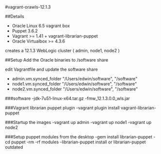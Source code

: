 #vagrant-orawls-12.1.3

##Details
- Oracle Linux 6.5 vagrant box
- Puppet 3.6.2
- Vagrant >= 1.41 + vagrant-librarian-puppet
- Oracle Virtualbox >= 4.3.6 

creates a 12.1.3 WebLogic cluster ( admin, node1, node2 )

##Setup
Add the Oracle binaries to /software share

edit Vagrantfile and update the software share
- admin.vm.synced_folder "/Users/edwin/software", "/software"
- node1.vm.synced_folder "/Users/edwin/software", "/software"
- node2.vm.synced_folder "/Users/edwin/software", "/software"

###software
-jdk-7u51-linux-x64.tar.gz
-fmw_12.1.3.0.0_wls.jar

###Vagrant librarian puppet plugin
-vagrant plugin install vagrant-librarian-puppet

###Startup the images
-vagrant up admin
-vagrant up node1
-vagrant up node2



###Setup puppet modules from the desktop
-gem install librarian-puppet
-cd puppet
-rm -rf modules
-librarian-puppet install or librarian-puppet outdated
